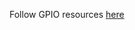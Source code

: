 Follow GPIO resources [here](http://makezine.com/projects/tutorial-raspberry-pi-gpio-pins-and-python/)

